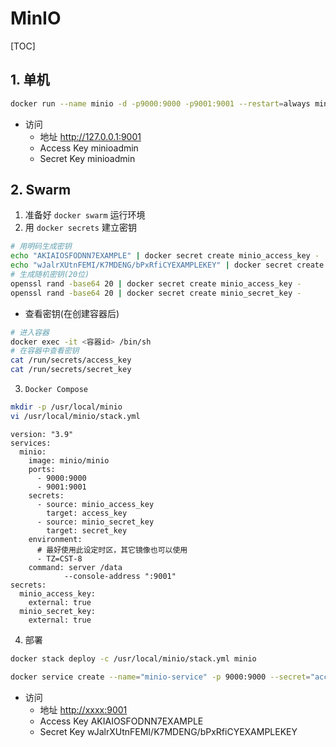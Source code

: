 # MinIO

[TOC]

## 1. 单机

```sh
docker run --name minio -d -p9000:9000 -p9001:9001 --restart=always minio/minio server /data --console-address ":9001"
```

- 访问
  - 地址
    <http://127.0.0.1:9001>
  - Access Key
    minioadmin
  - Secret Key
    minioadmin

## 2. Swarm

1. 准备好 `docker swarm` 运行环境
2. 用 `docker secrets` 建立密钥

```sh
# 用明码生成密钥
echo "AKIAIOSFODNN7EXAMPLE" | docker secret create minio_access_key -
echo "wJalrXUtnFEMI/K7MDENG/bPxRfiCYEXAMPLEKEY" | docker secret create minio_secret_key -
# 生成随机密钥(20位)
openssl rand -base64 20 | docker secret create minio_access_key -
openssl rand -base64 20 | docker secret create minio_secret_key -
```

- 查看密钥(在创建容器后)

```sh
# 进入容器
docker exec -it <容器id> /bin/sh
# 在容器中查看密钥
cat /run/secrets/access_key
cat /run/secrets/secret_key
```

3. `Docker Compose`

```sh
mkdir -p /usr/local/minio
vi /usr/local/minio/stack.yml
```

```yml{.line-numbers}
version: "3.9"
services:
  minio:
    image: minio/minio
    ports:
      - 9000:9000
      - 9001:9001
    secrets:
      - source: minio_access_key
        target: access_key
      - source: minio_secret_key
        target: secret_key
    environment:
      # 最好使用此设定时区，其它镜像也可以使用
      - TZ=CST-8
    command: server /data
            --console-address ":9001"
secrets:
  minio_access_key:
    external: true
  minio_secret_key:
    external: true
```

4. 部署

```sh
docker stack deploy -c /usr/local/minio/stack.yml minio
```


  ```sh
  docker service create --name="minio-service" -p 9000:9000 --secret="access_key" --secret="secret_key" minio/minio server /data
  ```

- 访问
  - 地址
    <http://xxxx:9001>
  - Access Key
    AKIAIOSFODNN7EXAMPLE
  - Secret Key
    wJalrXUtnFEMI/K7MDENG/bPxRfiCYEXAMPLEKEY

